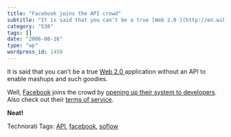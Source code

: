 ```yaml
---
title: "Facebook joins the API crowd"
subtitle: "It is said that you can’t be a true [Web 2.0 ](http://en.wikipedia.org/wiki/Web2.0)application witho..."
category: "538"
tags: []
date: "2006-08-16"
type: "wp"
wordpress_id: 1450
---
```

It is said that you can’t be a true [Web 2.0 ](http://en.wikipedia.org/wiki/Web2.0)application without an API to enable mashups and such goodies. 

Well, [Facebook](http://www.facebook.com/) joins the crowd by [ opening up their system to developers](http://developers.facebook.com/). Also check out their [terms of service](http://developers.facebook.com/tos.php). 

**Neat!**

Technorati Tags: [API](http://www.technorati.com/tag/API), [facebook](http://www.technorati.com/tag/facebook), [soflow](http://www.technorati.com/tag/soflow)